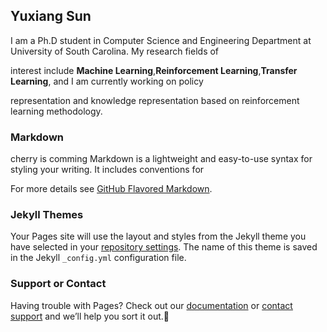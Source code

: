 ## Yuxiang Sun

I am a Ph.D student in Computer Science and Engineering Department at University of South Carolina. My research fields of 

interest include **Machine Learning**,**Reinforcement Learning**,**Transfer Learning**, and I am currently working on policy 

representation and knowledge representation based on reinforcement learning methodology.

### Markdown
cherry is comming
Markdown is a lightweight and easy-to-use syntax for styling your writing. It includes conventions for


For more details see [GitHub Flavored Markdown](https://guides.github.com/features/mastering-markdown/).

### Jekyll Themes

Your Pages site will use the layout and styles from the Jekyll theme you have selected in your [repository settings](https://github.com/SunCherry/SunCherry.github.io/settings). The name of this theme is saved in the Jekyll `_config.yml` configuration file.

### Support or Contact

Having trouble with Pages? Check out our [documentation](https://help.github.com/categories/github-pages-basics/) or [contact support](https://github.com/contact) and we’ll help you sort it out.

